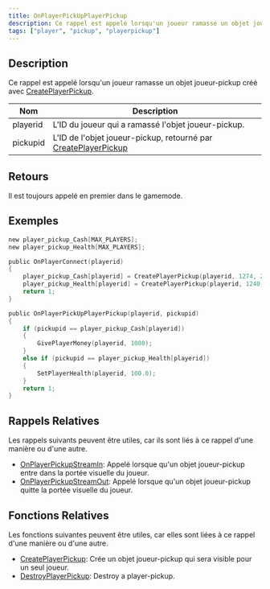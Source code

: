 ```yaml
---
title: OnPlayerPickUpPlayerPickup
description: Ce rappel est appelé lorsqu'un joueur ramasse un objet joueur-pickup créé avec CreatePlayerPickup.
tags: ["player", "pickup", "playerpickup"]
---
```


<VersionWarn name='callback' version='omp v1.1.0.2612' />

## Description

Ce rappel est appelé lorsqu'un joueur ramasse un objet joueur-pickup créé avec [CreatePlayerPickup](../functions/CreatePlayerPickup).

| Nom       | Description                                                                                    |
|----------|------------------------------------------------------------------------------------------------|
| playerid | L'ID du joueur qui a ramassé l'objet joueur-pickup.                                          |
| pickupid | L'ID de l'objet joueur-pickup, retourné par [CreatePlayerPickup](../functions/CreatePlayerPickup) |

## Retours

Il est toujours appelé en premier dans le gamemode.

## Exemples

```c
new player_pickup_Cash[MAX_PLAYERS];
new player_pickup_Health[MAX_PLAYERS];

public OnPlayerConnect(playerid)
{
    player_pickup_Cash[playerid] = CreatePlayerPickup(playerid, 1274, 2, 2009.8658, 1220.0293, 10.8206, -1);
    player_pickup_Health[playerid] = CreatePlayerPickup(playerid, 1240, 2, 2009.8474, 1218.0459, 10.8175, -1);
    return 1;
}

public OnPlayerPickUpPlayerPickup(playerid, pickupid)
{
    if (pickupid == player_pickup_Cash[playerid])
    {
        GivePlayerMoney(playerid, 1000);
    }
    else if (pickupid == player_pickup_Health[playerid])
    {
        SetPlayerHealth(playerid, 100.0);
    }
    return 1;
}
```

## Rappels Relatives

Les rappels suivants peuvent être utiles, car ils sont liés à ce rappel d'une manière ou d'une autre.

- [OnPlayerPickupStreamIn](OnPlayerPickupStreamIn): Appelé lorsque qu'un objet joueur-pickup entre dans la portée visuelle du joueur.
- [OnPlayerPickupStreamOut](OnPlayerPickupStreamOut): Appelé lorsque qu'un objet joueur-pickup quitte la portée visuelle du joueur.

## Fonctions Relatives

Les fonctions suivantes peuvent être utiles, car elles sont liées à ce rappel d'une manière ou d'une autre.

- [CreatePlayerPickup](../functions/CreatePlayerPickup): Crée un objet joueur-pickup qui sera visible pour un seul joueur.
- [DestroyPlayerPickup](../functions/DestroyPlayerPickup): Destroy a player-pickup.
